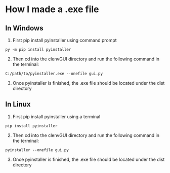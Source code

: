 # How I made a .exe file
## In Windows
1. First pip install pyinstaller using command prompt

```
py -m pip install pyinstaller
```

2. Then cd into the clenvGUI directory and run the following command in the terminal:

```
C:/path/to/pyinstaller.exe --onefile gui.py
```

3. Once pyinstaller is finished, the .exe file should be located under the dist directory

## In Linux
1. First pip install pyinstaller using a terminal

```
pip install pyinstaller
```

2. Then cd into the clenvGUI directory and run the following command in the terminal:

```
pyinstaller --onefile gui.py
```

3. Once pyinstaller is finished, the .exe file should be located under the dist directory